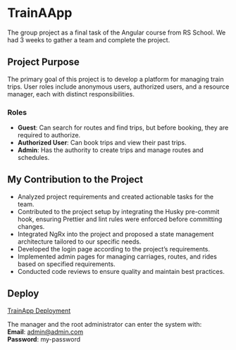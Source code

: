 # TrainAApp

The group project as a final task of the Angular course from RS School. We had 3 weeks to gather a team and complete the project.

## Project Purpose

The primary goal of this project is to develop a platform for managing train trips. User roles include anonymous users, authorized users, and a resource manager, each with distinct responsibilities.

### Roles

- **Guest**: Can search for routes and find trips, but before booking, they are required to authorize.
- **Authorized User**: Can book trips and view their past trips.
- **Admin**: Has the authority to create trips and manage routes and schedules.

## My Contribution to the Project

- Analyzed project requirements and created actionable tasks for the team.
- Contributed to the project setup by integrating the Husky pre-commit hook, ensuring Prettier and lint rules were enforced before committing changes.
- Integrated NgRx into the project and proposed a state management architecture tailored to our specific needs.
- Developed the login page according to the project’s requirements.
- Implemented admin pages for managing carriages, routes, and rides based on specified requirements.
- Conducted code reviews to ensure quality and maintain best practices.

## Deploy

[TrainApp Deployment](https://trainsite.netlify.app/)

The manager and the root administrator can enter the system with:  
**Email**: <admin@admin.com>  
**Password**: my-password
